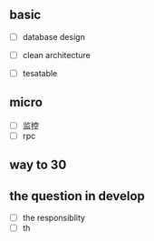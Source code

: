 ## basic

- [ ]  database design  
- [ ]  clean architecture 
- [ ]  tesatable 



##  micro 
- [ ] 监控
- [ ] rpc 

## way to 30



## the question in develop 

- [ ]  the responsiblity
- [ ] th